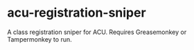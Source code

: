 acu-registration-sniper
=======================

A class registration sniper for ACU. Requires Greasemonkey or Tampermonkey to run.
